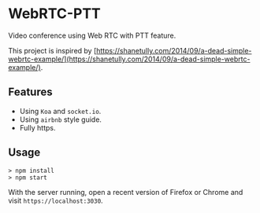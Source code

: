 # WebRTC-PTT

Video conference using Web RTC with PTT feature.

This project is inspired by [https://shanetully.com/2014/09/a-dead-simple-webrtc-example/](https://shanetully.com/2014/09/a-dead-simple-webrtc-example/).

## Features

* Using `Koa` and `socket.io`.
* Using `airbnb` style guide.
* Fully https.

## Usage

```
> npm install
> npm start
```

With the server running, open a recent version of Firefox or Chrome and visit `https://localhost:3030`.
